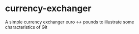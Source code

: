 currency-exchanger
==================

A simple currency exchanger euro &lt;-> pounds to illustrate some characteristics of Git